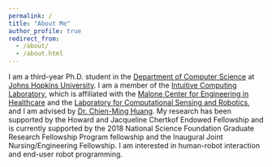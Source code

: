 ```yaml
---
permalink: /
title: "About Me"
author_profile: true
redirect_from:
  - /about/
  - /about.html
---
```

I am a third-year Ph.D. student in the <a href ="https://www.cs.jhu.edu/">Department of Computer Science</a> at <a href="https://www.jhu.edu/">Johns Hopkins University</a>. I am a member of the <a href="http://intuitivecomputing.jhu.edu/">Intuitive Computing Laboratory</a>, which is affiliated with the <a href="https://malonecenter.jhu.edu/">Malone Center for Engineering in Healthcare</a> and the <a href="https://lcsr.jhu.edu/">Laboratory for Computational Sensing and Robotics</a>, and I am advised by <a href ="https://www.cs.jhu.edu/~cmhuang/">Dr. Chien-Ming Huang</a>. My research has been supported by the Howard and Jacqueline Chertkof Endowed Fellowship and is currently supported by the 2018 National Science Foundation Graduate Research Fellowship Program fellowship and the Inaugural Joint Nursing/Engineering Fellowship. I am interested in human-robot interaction and end-user robot programming.
